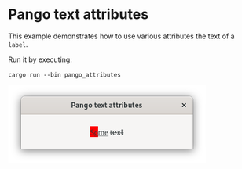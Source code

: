 # Pango text attributes

This example demonstrates how to use various attributes the text of a `label`.

Run it by executing:

```console
cargo run --bin pango_attributes
```

![screenshot](screenshot.png)